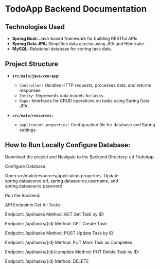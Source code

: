 # TodoApp Backend Documentation

## Technologies Used

- **Spring Boot:** Java-based framework for building RESTful APIs.
- **Spring Data JPA:** Simplifies data access using JPA and Hibernate.
- **MySQL:** Relational database for storing task data.

## Project Structure

- **`src/main/java/com/app`:**
  - `Controller:` Handles HTTP requests, processes data, and returns responses.
  - `Entity:` Represents data models for tasks.
  - `Repo:` Interfaces for CRUD operations on tasks using Spring Data JPA.
  
- **`src/main/resources`:**
  - `application.properties:` Configuration file for database and Spring settings.

## How to Run Locally Configure Database:

Download the project and Navigate to the Backend Directory: cd TodoApp


Configure Database:

Open src/main/resources/application.properties.
Update spring.datasource.url, spring.datasource.username, and spring.datasource.password.

Run the Backend:

API Endpoints
Get All Tasks:

Endpoint: /api/tasks
Method: GET
Get Task by ID:

Endpoint: /api/tasks/{id}
Method: GET
Create Task:

Endpoint: /api/tasks
Method: POST
Update Task by ID:

Endpoint: /api/tasks/{id}
Method: PUT
Mark Task as Completed:

Endpoint: /api/tasks/{id}/complete
Method: PUT
Delete Task by ID:

Endpoint: /api/tasks/{id}
Method: DELETE
